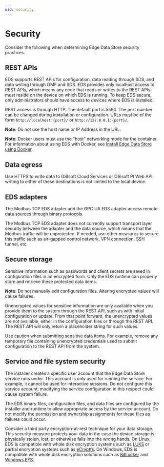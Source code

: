 ```yaml
---
uid: security
---
```

# Security

Consider the following when determining Edge Data Store security practices.

## REST APIs

EDS supports REST APIs for configuration, data reading through SDS, and data writing through OMF and SDS. EDS provides only localhost access to REST APIs, which means any code that reads or writes to the REST APIs must reside on the device on which EDS is running. To keep EDS secure, only administrators should have access to devices where EDS is installed. 

REST access is through HTTP. The default port is 5590. The port number can be changed during installation or  configuration. URLs must be of the form `http://localhost:{port}/` or `http://127.0.0.1:{port}/`. 

**Note:** Do not use the host name or IP Address in the URL.

**Note:** Docker users must use the "host" networking mode for the container. For information about using EDS with Docker, see [Install Edge Data Store using Docker](xref:edgeDocker).

## Data egress

Use HTTPS to write data to OSIsoft Cloud Services or OSIsoft PI Web API; writing to either of these destinations is not limited to the local device.

## EDS adapters

The Modbus TCP EDS adapter and the OPC UA EDS adapter access remote data sources through binary protocols.

The Modbus TCP EDS adapter does not currently support transport layer security between the adapter and the data source, which means that the Modbus traffic will be unprotected. If needed, use other measures to secure this traffic such as air-gapped control network, VPN connection, SSH tunnel, etc.

## Secure storage

Sensitive information such as passwords and client secrets are saved in configuration files in an encrypted form. Only the EDS runtime can properly store and retrieve these protected data items. 

**Note:** Do not manually edit configuration files. Altering encrypted values will cause failures.

Unencrypted values for sensitive information are only available when you provide them to the system through the REST API, such as with initial configuration or update. From that point forward, the unencrypted values are not available, either in the configuration files or through the REST API. The REST API will only return a placeholder string for such values.

Use caution when submitting sensitive data items. For example, remove any temporary file containing unencrypted credentials used to submit configuration to the REST API from the system.

## Service and file system security

The installer creates a specific user account that the Edge Data Store service runs under. This account is only used for running the service. For example, it cannot be used for interactive sessions. Do not configure this service account; modifying the service configuration in this respect could cause system failure.

The EDS binary files, configuration files, and data files are configured by the installer and runtime to allow appropriate access by the service account. Do not modify the permission and ownership assignments for these files as failures could occur.

Consider a third party encryption-at-rest technique for your data storage. This security measure protects your data in the case the device storage is physically stolen, lost, or otherwise falls into the wrong hands.  On Linux, EDS is compatible with whole disk encryption systems such as [LUKS](https://en.wikipedia.org/wiki/Linux_Unified_Key_Setup) or partial encryption systems such as [eCryptfs](https://en.wikipedia.org/wiki/ECryptfs). On Windows, EDS is compatible with whole disk encryption solutions such as [BitLocker](https://docs.microsoft.com/en-us/previous-versions/windows/it-pro/windows-server-2008-R2-and-2008/cc732774(v=ws.11)) and [Windows EFS](https://docs.microsoft.com/en-us/previous-versions/tn-archive/cc700811(v=technet.10)).
